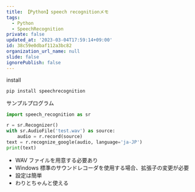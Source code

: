 ```yaml
---
title: 【Python】speech recognitionメモ
tags:
  - Python
  - SpeechRecognition
private: false
updated_at: '2023-03-04T17:59:14+09:00'
id: 38c59e0dbaf112a3bc82
organization_url_name: null
slide: false
ignorePublish: false
---
```

install

```
pip install speechrecognition
```

サンプルプログラム

```python
import speech_recognition as sr

r = sr.Recognizer()
with sr.AudioFile('test.wav') as source:
    audio = r.record(source)
text = r.recognize_google(audio, language='ja-JP')
print(text)
```

* WAV ファイルを用意する必要あり
* Windows 標準のサウンドレコーダを使用する場合、拡張子の変更が必要
* 設定は簡単
* わりとちゃんと使える
